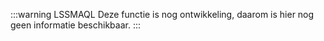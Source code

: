 :::warning LSSMAQL
Deze functie is nog ontwikkeling, daarom is hier nog geen informatie beschikbaar.
:::